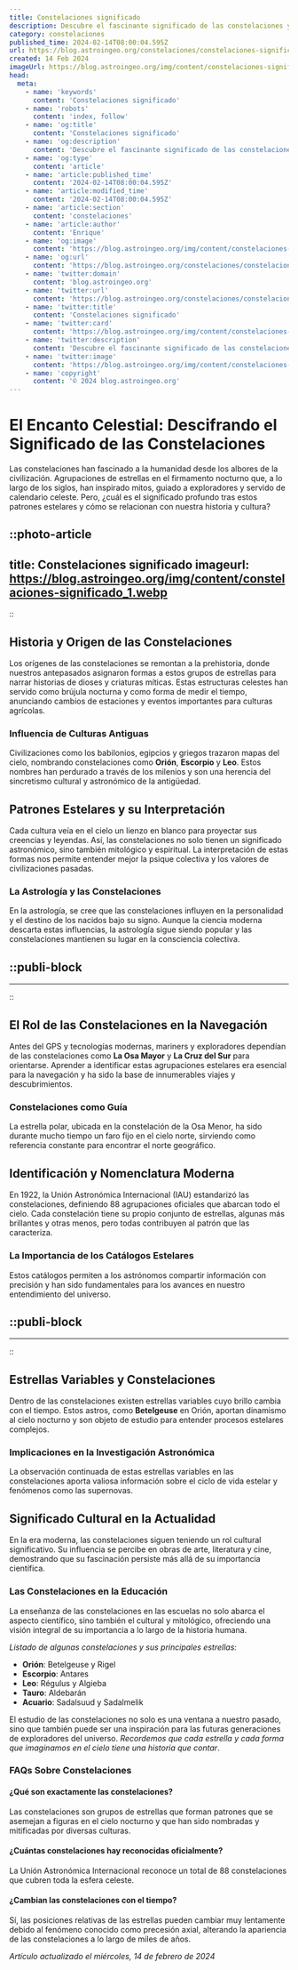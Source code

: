 ```yaml
---
title: Constelaciones significado
description: Descubre el fascinante significado de las constelaciones y cómo influyen en nuestra visión del cosmos. Explora mitos y realidades estelares.
category: constelaciones
published_time: 2024-02-14T08:00:04.595Z
url: https://blog.astroingeo.org/constelaciones/constelaciones-significado
created: 14 Feb 2024
imageUrl: https://blog.astroingeo.org/img/content/constelaciones-significado_1.webp
head:
  meta:
    - name: 'keywords'
      content: 'Constelaciones significado'
    - name: 'robots'
      content: 'index, follow'
    - name: 'og:title'
      content: 'Constelaciones significado'
    - name: 'og:description'
      content: 'Descubre el fascinante significado de las constelaciones y cómo influyen en nuestra visión del cosmos. Explora mitos y realidades estelares.'
    - name: 'og:type'
      content: 'article'
    - name: 'article:published_time'
      content: '2024-02-14T08:00:04.595Z'
    - name: 'article:modified_time'
      content: '2024-02-14T08:00:04.595Z'
    - name: 'article:section'
      content: 'constelaciones'
    - name: 'article:author'
      content: 'Enrique'
    - name: 'og:image'
      content: 'https://blog.astroingeo.org/img/content/constelaciones-significado_1.webp'
    - name: 'og:url'
      content: 'https://blog.astroingeo.org/constelaciones/constelaciones-significado'
    - name: 'twitter:domain'
      content: 'blog.astroingeo.org'
    - name: 'twitter:url'
      content: 'https://blog.astroingeo.org/constelaciones/constelaciones-significado'
    - name: 'twitter:title'
      content: 'Constelaciones significado'
    - name: 'twitter:card'
      content: 'https://blog.astroingeo.org/img/content/constelaciones-significado_1.webp'
    - name: 'twitter:description'
      content: 'Descubre el fascinante significado de las constelaciones y cómo influyen en nuestra visión del cosmos. Explora mitos y realidades estelares.'
    - name: 'twitter:image'
      content: 'https://blog.astroingeo.org/img/content/constelaciones-significado_1.webp'
    - name: 'copyright'
      content: '© 2024 blog.astroingeo.org'
---
```

# El Encanto Celestial: Descifrando el Significado de las Constelaciones

Las constelaciones han fascinado a la humanidad desde los albores de la civilización. Agrupaciones de estrellas en el firmamento nocturno que, a lo largo de los siglos, han inspirado mitos, guiado a exploradores y servido de calendario celeste. Pero, ¿cuál es el significado profundo tras estos patrones estelares y cómo se relacionan con nuestra historia y cultura?


::photo-article
---
title: Constelaciones significado
imageurl: https://blog.astroingeo.org/img/content/constelaciones-significado_1.webp
---
::


## Historia y Origen de las Constelaciones
Los orígenes de las constelaciones se remontan a la prehistoria, donde nuestros antepasados asignaron formas a estos grupos de estrellas para narrar historias de dioses y criaturas míticas. Estas estructuras celestes han servido como brújula nocturna y como forma de medir el tiempo, anunciando cambios de estaciones y eventos importantes para culturas agrícolas.

### Influencia de Culturas Antiguas
Civilizaciones como los babilonios, egipcios y griegos trazaron mapas del cielo, nombrando constelaciones como **Orión**, **Escorpio** y **Leo**. Estos nombres han perdurado a través de los milenios y son una herencia del sincretismo cultural y astronómico de la antigüedad.

## Patrones Estelares y su Interpretación
Cada cultura veía en el cielo un lienzo en blanco para proyectar sus creencias y leyendas. Así, las constelaciones no solo tienen un significado astronómico, sino también mitológico y espiritual. La interpretación de estas formas nos permite entender mejor la psique colectiva y los valores de civilizaciones pasadas.

### La Astrología y las Constelaciones
En la astrología, se cree que las constelaciones influyen en la personalidad y el destino de los nacidos bajo su signo. Aunque la ciencia moderna descarta estas influencias, la astrología sigue siendo popular y las constelaciones mantienen su lugar en la consciencia colectiva.


  ::publi-block
  ---
  ---
  ::
  
  
## El Rol de las Constelaciones en la Navegación
Antes del GPS y tecnologías modernas, mariners y exploradores dependían de las constelaciones como **La Osa Mayor** y **La Cruz del Sur** para orientarse. Aprender a identificar estas agrupaciones estelares era esencial para la navegación y ha sido la base de innumerables viajes y descubrimientos.

### Constelaciones como Guía
La estrella polar, ubicada en la constelación de la Osa Menor, ha sido durante mucho tiempo un faro fijo en el cielo norte, sirviendo como referencia constante para encontrar el norte geográfico.

## Identificación y Nomenclatura Moderna
En 1922, la Unión Astronómica Internacional (IAU) estandarizó las constelaciones, definiendo 88 agrupaciones oficiales que abarcan todo el cielo. Cada constelación tiene su propio conjunto de estrellas, algunas más brillantes y otras menos, pero todas contribuyen al patrón que las caracteriza.

### La Importancia de los Catálogos Estelares
Estos catálogos permiten a los astrónomos compartir información con precisión y han sido fundamentales para los avances en nuestro entendimiento del universo.


  ::publi-block
  ---
  ---
  ::
  
  
## Estrellas Variables y Constelaciones
Dentro de las constelaciones existen estrellas variables cuyo brillo cambia con el tiempo. Estos astros, como **Betelgeuse** en Orión, aportan dinamismo al cielo nocturno y son objeto de estudio para entender procesos estelares complejos.

### Implicaciones en la Investigación Astronómica
La observación continuada de estas estrellas variables en las constelaciones aporta valiosa información sobre el ciclo de vida estelar y fenómenos como las supernovas.

## Significado Cultural en la Actualidad
En la era moderna, las constelaciones siguen teniendo un rol cultural significativo. Su influencia se percibe en obras de arte, literatura y cine, demostrando que su fascinación persiste más allá de su importancia científica.

### Las Constelaciones en la Educación
La enseñanza de las constelaciones en las escuelas no solo abarca el aspecto científico, sino también el cultural y mitológico, ofreciendo una visión integral de su importancia a lo largo de la historia humana.

_Listado de algunas constelaciones y sus principales estrellas:_
- **Orión**: Betelgeuse y Rigel
- **Escorpio**: Antares
- **Leo**: Régulus y Algieba
- **Tauro**: Aldebarán
- **Acuario**: Sadalsuud y Sadalmelik

El estudio de las constelaciones no solo es una ventana a nuestro pasado, sino que también puede ser una inspiración para las futuras generaciones de exploradores del universo. *Recordemos que cada estrella y cada forma que imaginamos en el cielo tiene una historia que contar*.

### FAQs Sobre Constelaciones

#### ¿Qué son exactamente las constelaciones?
Las constelaciones son grupos de estrellas que forman patrones que se asemejan a figuras en el cielo nocturno y que han sido nombradas y mitificadas por diversas culturas.

#### ¿Cuántas constelaciones hay reconocidas oficialmente?
La Unión Astronómica Internacional reconoce un total de 88 constelaciones que cubren toda la esfera celeste.

#### ¿Cambian las constelaciones con el tiempo?
Sí, las posiciones relativas de las estrellas pueden cambiar muy lentamente debido al fenómeno conocido como precesión axial, alterando la apariencia de las constelaciones a lo largo de miles de años.

_Artículo actualizado el miércoles, 14 de febrero de 2024_